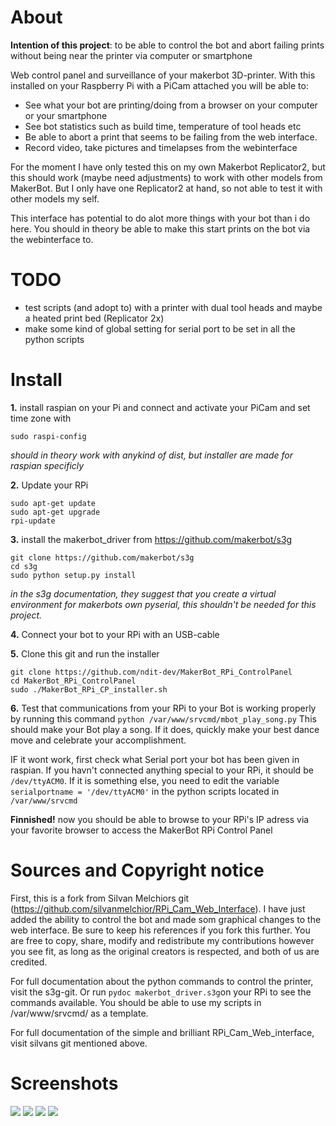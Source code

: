 # About
<b>Intention of this project</b>: to be able to control the bot and abort failing prints without being near the printer via computer or smartphone

Web control panel and surveillance of your makerbot 3D-printer.
With this installed on your Raspberry Pi with a PiCam attached you will be able to:
 - See what your bot are printing/doing from a browser on your computer or your smartphone
 - See bot statistics such as build time, temperature of tool heads etc
 - Be able to abort a print that seems to be failing from the web interface.
 - Record video, take pictures and timelapses from the webinterface

For the moment I have only tested this on my own Makerbot Replicator2, but this should work (maybe need adjustments) to work with other models from MakerBot. But I only have one Replicator2 at hand, so not able to test it with other models my self.

This interface has potential to do alot more things with your bot than i do here. You should in theory be able to make this start prints on the bot via the webinterface to.

# TODO
 - test scripts (and adopt to) with a printer with dual tool heads and maybe a heated print bed (Replicator 2x)
 - make some kind of global setting for serial port to be set in all the python scripts
 
# Install
<b>1.</b> install raspian on your Pi and connect and activate your PiCam and set time zone with

```sudo raspi-config```

<i> should in theory work with anykind of dist, but installer are made for raspian specificly</i>

<b>2.</b> Update your RPi

```
sudo apt-get update
sudo apt-get upgrade
rpi-update
```

<b>3.</b> install the makerbot_driver from https://github.com/makerbot/s3g

```
git clone https://github.com/makerbot/s3g
cd s3g
sudo python setup.py install
```
<i>in the s3g documentation, they suggest that you create a virtual environment for makerbots own pyserial, this shouldn't be needed for this project.</i>

<b>4.</b> Connect your bot to your RPi with an USB-cable

<b>5.</b> Clone this git and run the installer

```
git clone https://github.com/ndit-dev/MakerBot_RPi_ControlPanel
cd MakerBot_RPi_ControlPanel
sudo ./MakerBot_RPi_CP_installer.sh
```

<b>6.</b> Test that communications from your RPi to your Bot is working properly by running this command
```python /var/www/srvcmd/mbot_play_song.py```
This should make your Bot play a song. If it does, quickly make your best dance move and celebrate your accomplishment.

IF it wont work, first check what Serial port your bot has been given in raspian. If you havn't connected anything special to your RPi, it should be ```/dev/ttyACM0```. If it is something else, you need to edit the variable ```serialportname = '/dev/ttyACM0'``` in the python scripts located in ```/var/www/srvcmd```

<b>Finnished!</b> now you should be able to browse to your RPi's IP adress via your favorite browser to access the MakerBot RPi Control Panel

# Sources and Copyright notice
First, this is a fork from Silvan Melchiors git (https://github.com/silvanmelchior/RPi_Cam_Web_Interface). I have just added the ability to control the bot and made som graphical changes to the web interface. Be sure to keep his references if you fork this further.
You are free to copy, share, modify and redistribute my contributions however you see fit, as long as the original creators is respected, and both of us are credited.


For full documentation about the python commands to control the printer, visit the s3g-git.
Or run ```pydoc makerbot_driver.s3g```on your RPi to see the commands available.
You should be able to use my scripts in /var/www/srvcmd/ as a template.

For full documentation of the simple and brilliant RPi_Cam_Web_interface, visit silvans git mentioned above.

# Screenshots
![](http://i.imgur.com/YmGgxVh.png)
![](http://i.imgur.com/7TxEaoR.png)
![](http://i.imgur.com/woc2r3f.png)
![](http://i.imgur.com/6DpTOkx.png)


